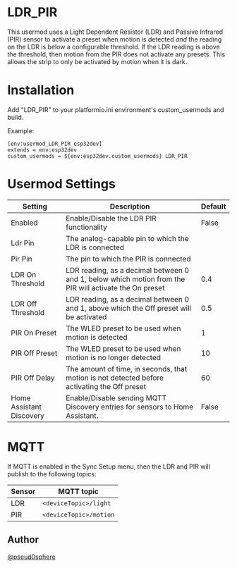 # LDR_PIR

This usermod uses a Light Dependent Resistor (LDR) and Passive Infrared (PIR) sensor to activate a preset when motion is detected *and* the reading on the LDR is below a configurable threshold. If the LDR reading is above the threshold, then motion from the PIR does not activate any presets. This allows the strip to only be activated by motion when it is dark.

# Installation

Add "LDR_PIR" to your platformio.ini environment's custom_usermods and build.

Example:
```
[env:usermod_LDR_PIR_esp32dev]
extends = env:esp32dev
custom_usermods = ${env:esp32dev.custom_usermods} LDR_PIR
```

# Usermod Settings

Setting | Description | Default
--- | --- | ---
Enabled | Enable/Disable the LDR PIR functionality | False
Ldr Pin | The analog-capable pin to which the LDR is connected | 
Pir Pin | The pin to which the PIR is connected | 
LDR On Threshold | LDR reading, as a decimal between 0 and 1, below which motion from the PIR will activate the On preset | 0.4
LDR Off Threshold | LDR reading, as a decimal between 0 and 1, above which the Off preset will be activated | 0.5
PIR On Preset | The WLED preset to be used when motion is detected | 1
PIR Off Preset | The WLED preset to be used when motion is no longer detected | 10
PIR Off Delay | The amount of time, in seconds, that motion is not detected before activating the Off preset | 60
Home Assistant Discovery | Enable/Disable sending MQTT Discovery entries for sensors to Home Assistant. | False

# MQTT

If MQTT is enabled in the Sync Setup menu, then the LDR and PIR will publish to the following topics:

Sensor | MQTT topic
--- | ---
LDR | `<deviceTopic>/light`
PIR | `<deviceTopic>/motion`

## Author
[@pseud0sphere](https://github.com/pseud0sphere)
